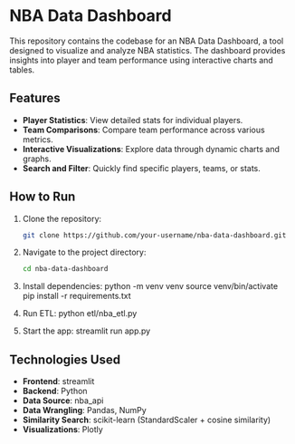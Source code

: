 # NBA Data Dashboard

This repository contains the codebase for an NBA Data Dashboard, a tool designed to visualize and analyze NBA statistics. The dashboard provides insights into player and team performance using interactive charts and tables.

## Features

- **Player Statistics**: View detailed stats for individual players.
- **Team Comparisons**: Compare team performance across various metrics.
- **Interactive Visualizations**: Explore data through dynamic charts and graphs.
- **Search and Filter**: Quickly find specific players, teams, or stats.

## How to Run

1. Clone the repository:
    ```bash
    git clone https://github.com/your-username/nba-data-dashboard.git
    ```
2. Navigate to the project directory:
    ```bash
    cd nba-data-dashboard
    ```
3. Install dependencies:
    python -m venv venv
    source venv/bin/activate  
    pip install -r requirements.txt

4. Run ETL:
    python etl/nba_etl.py

5. Start the app:
    streamlit run app.py

## Technologies Used

- **Frontend**: streamlit
- **Backend**: Python
- **Data Source**: nba_api
- **Data Wrangling**: Pandas, NumPy
- **Similarity Search**: scikit-learn (StandardScaler + cosine similarity)
- **Visualizations**: Plotly

